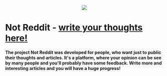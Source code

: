 <p align="center">
  <b></b>
  <img src="http://notreddit.live/static/images/favicon.png">
</p>

# Not Reddit - [write your thoughts here!](http://notreddit.live)

#### The project Not Reddit was developed for people, who want just to public their thoughts and articles. It's a platform, where your opinion can be see by many people and you'll probably have some feedback. Write more and interesting articles and you will have a huge progress! 
